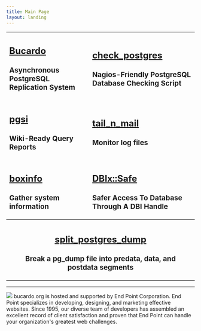 ```yaml
---
title: Main Page
layout: landing
---
```


<table border="0" cellpadding="20">
<tr>
<td>
<h2 class="bucardo">
    <a href="{{ site.baseurl }}/Bucardo/">Bucardo</a>
</h2>
<h3 class="bucardo">
Asynchronous PostgreSQL Replication System

</h3>
</td>
<td>
<h2 class="check-postgres">
    <a href="{{ site.baseurl }}/check_postgres/">check_postgres</a>
</h2>
<h3 class="check-postgres">
Nagios-Friendly PostgreSQL Database Checking Script

</h3>
</td>
</tr>
<tr>
<td>
<h2 class="pgsi">
    <a href="{{ site.baseurl }}/Pgsi/">pgsi</a>
</h2>
<h3 class="pgsi">
Wiki-Ready Query Reports

</h3>
</td>
<td>
<h2 class="tnm">
    <a href="{{ site.baseurl }}/Tail_n_mail/">tail_n_mail</a>
</h2>
<h3 class="tnm">
Monitor log files

</h3>
</td>
</tr>
<tr>
<td>
<h2 class="boxinfo">
    <a href="{{ site.baseurl }}/Boxinfo/">boxinfo</a>
</h2>
<h3 class="boxinfo">
Gather system information

</h3>
</td>
<td>
<h2 class="dbix">
    <a href="{{ site.baseurl }}/DBIx-Safe/">DBIx::Safe</a>
</h2>
<h3 class="dbix">
Safer Access To Database Through A DBI Handle

</h3>
</td>
</tr>
<tr>
<th colspan="2">
<h2 class="bucardo">
    <a href="{{ site.baseurl }}/Split_postgres_dump/">split_postgres_dump</a>
</h2>
<h3 class="bucardo">
Break a pg_dump file into predata, data, and postdata segments

</h3>
</th>
</tr>
</table>

------------------------------------------------------------------------

[<img src="{{ site.baseurl }}/images/End_point_light_on_dark-300x80.png">](http://www.endpoint.com) bucardo.org is hosted and supported by End Point Corporation. End Point specializes in developing, designing, and marketing effective websites. Since 1995, our diverse team of developers has assembled an excellent record of client satisfaction and proven that End Point can handle your organization's greatest web challenges.

